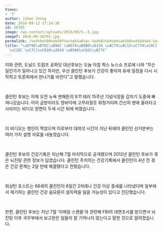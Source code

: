 ```yaml
---
Views:
- '7'
author: Jihee Jeong
date: 2016-09-12 17:14:30
id: 26765
image: /wp-content/uploads/2016/09/5.-5.jpg
imagef: 2016-09-26765.jpg
permalink: /%ed%9e%90%eb%9f%ac%eb%a6%ac-%ed%81%b4%eb%a6%b0%ed%84%b4-%ea%b1%b4%ea%b0%95%ec%9d%b4%ec%83%81-%ed%95%b5%ec%8b%ac-%ec%9f%81%ec%a0%90-%eb%96%a0%ec%98%ac%eb%9d%bc/
title: "\uD790\uB7EC\uB9AC \uD074\uB9B0\uD134 \uAC74\uAC15\uC774\uC0C1 \u2018\uD575\
  \uC2EC \uC7C1\uC810\u2019 \uB5A0\uC62C\uB77C"
---
```


이와 관련, 도널드 트럼프 공화당 대선후보는 오늘 아침 팍스 뉴스쇼 프로에 나와 “무슨 일인가가 일어나고 있긴 하지만, 우선 클린턴 후보가 건강이 좋아져 유세 일정을 다시 시작하고 토론회에서 만나기를 바란다”고 말했습니다.

&nbsp;

클린턴 후보는 어제 오전 뉴욕 맨해튼의 9.11 테러 15주년 기념식장을 갑자기 도중에 빠져나갔습니다. 이어 금방이라도 땅바닥에 고꾸라질듯 휘청거리며 간신히 밴에 올라타고 사라지는 비디오 장면이 두세 시간 뒤에 퍼졌습니다.

&nbsp;

이 비디오는 행인이 찍었으며 이로부터 대여섯 시간이 지난 뒤에야 클린턴 선거본부는 여러 가지 설명 자료를 내놓았습니다.

&nbsp;

클린턴 후보의 건강기록은 지난해 7월 마지막으로 공개됐으며 2012년 클린턴 후보가 겪은 뇌진탕 관련 정보가 담겼습니다. 클린턴 주치의는 건강기록에서 클린턴이 4년 전 겪은 건강 문제는 2달 만에 해결됐다고 전했습니다.

&nbsp;

워싱턴 포스트는 68세의 클린턴이 6일간 2차례나 건강 이상 증세를 나타냈다며 일부에서 제기하는 클린턴 건강 음모론이 설득력을 잃을 가능성이 있다고 진단했습니다.

&nbsp;

한편, 클린턴 후보는 지난 7월 ‘이메일 스캔들’과 관련해 FBI의 대면조사를 받으면서 뇌진탕 이후 국무부에서 보고받은 일들이 잘 기억나지 않는다고 말한 것으로 알려졌습니다.